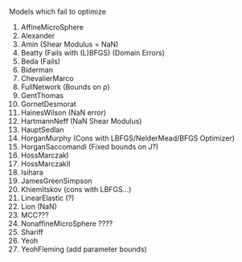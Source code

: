 Models which fail to optimize
1. AffineMicroSphere
1. Alexander
1. Amin (Shear Modulus = NaN)
1. Beatty (Fails with (L)BFGS) (Domain Errors)
1. Beda (Fails)
1. Biderman
1. ChevalierMarco
1. FullNetwork (Bounds on ρ)
1. GentThomas
1. GornetDesmorat
1. HainesWilson (NaN error)
1. HartmannNeff (NaN Shear Modulus)
1. HauptSedlan
1. HorganMurphy (Cons with LBFGS/NelderMead/BFGS Optimizer)
1. HorganSaccomandi (Fixed bounds on J?)
1. HossMarczakI
1. HossMarczakII
1. Isihara
1. JamesGreenSimpson
1. KhiemItskov (cons with LBFGS...)
1. LinearElastic (?)
1. Lion (NaN)
1. MCC???
1. NonaffineMicroSphere ????
1. Shariff
1. Yeoh
1. YeohFleming (add parameter bounds)